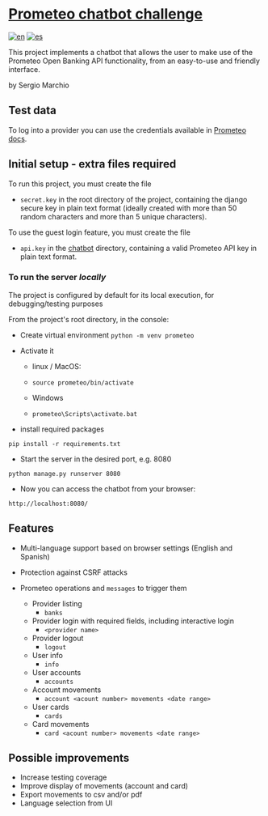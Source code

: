# [Prometeo chatbot challenge](https://joinignitecommunity.com/desafio-chatbot/)

[![en](https://img.shields.io/badge/lang-en-green.svg)](README.md)
[![es](https://img.shields.io/badge/lang-es-silver.svg)](README.es.md)

This project implements a chatbot that allows the user to make use of the Prometeo Open Banking API functionality, from an easy-to-use and friendly interface.

by Sergio Marchio


## Test data

To log into a provider you can use the credentials available in [Prometeo docs](https://docs.prometeoapi.com/docs/introducci%C3%B3n-1).


## Initial setup - extra files required

To run this project, you must create the file
 - `secret.key` in the root directory of the project, containing the django secure key in plain text format (ideally created with more than 50 random characters and more than 5 unique characters).
 
To use the guest login feature, you must create the file
- `api.key` in the [chatbot](chatbot) directory, containing a valid Prometeo API key in plain text format.


### To run the server *locally*

The project is configured by default for its local execution, for debugging/testing purposes

From the project's root directory, in the console:

 - Create virtual environment
`python -m venv prometeo`

 - Activate it

   - linux / MacOS:
   - `source prometeo/bin/activate`

   - Windows
   - `prometeo\Scripts\activate.bat`

 - install required packages
```
pip install -r requirements.txt
```

 - Start the server in the desired port, e.g. 8080
```
python manage.py runserver 8080 
```

 - Now you can access the chatbot from your browser:
```
http://localhost:8080/
```


## Features

- Multi-language support based on browser settings (English and Spanish)
- Protection against CSRF attacks

- Prometeo operations and `messages` to trigger them
  - Provider listing
    - `banks`
  - Provider login with required fields, including interactive login
    - `<provider name>`
  - Provider logout
    - `logout`
  - User info
    - `info`
  - User accounts
    - `accounts`
  - Account movements
    - `account <acount number> movements <date range>`
  - User cards
    - `cards`
  - Card movements
    - `card <acount number> movements <date range>`


## Possible improvements

- Increase testing coverage
- Improve display of movements (account and card)
- Export movements to csv and/or pdf
- Language selection from UI
